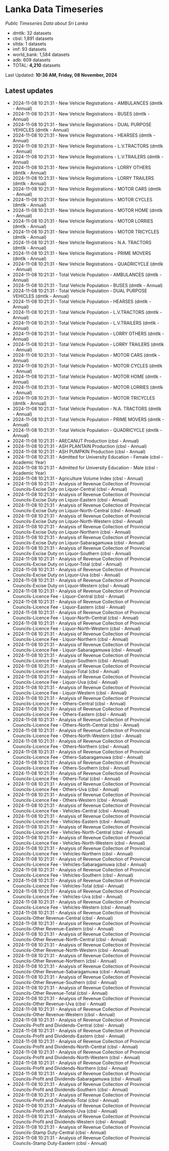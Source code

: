 # Lanka Data Timeseries
*Public Timeseries Data about Sri Lanka*

* dmtlk: 32 datasets
* cbsl: 1,891 datasets
* sltda: 1 datasets
* imf: 93 datasets
* world_bank: 1,584 datasets
* adb: 609 datasets
* TOTAL: **4,210** datasets

Last Updated: **10:36 AM, Friday, 08 November, 2024**

## Latest updates

* 2024-11-08 10:21:31 - New Vehicle Registrations - AMBULANCES (dmtlk - Annual)
* 2024-11-08 10:21:31 - New Vehicle Registrations - BUSES (dmtlk - Annual)
* 2024-11-08 10:21:31 - New Vehicle Registrations - DUAL PURPOSE VEHICLES (dmtlk - Annual)
* 2024-11-08 10:21:31 - New Vehicle Registrations - HEARSES (dmtlk - Annual)
* 2024-11-08 10:21:31 - New Vehicle Registrations - L.V.TRACTORS (dmtlk - Annual)
* 2024-11-08 10:21:31 - New Vehicle Registrations - L.V.TRAILERS (dmtlk - Annual)
* 2024-11-08 10:21:31 - New Vehicle Registrations - LORRY OTHERS (dmtlk - Annual)
* 2024-11-08 10:21:31 - New Vehicle Registrations - LORRY TRAILERS (dmtlk - Annual)
* 2024-11-08 10:21:31 - New Vehicle Registrations - MOTOR CARS (dmtlk - Annual)
* 2024-11-08 10:21:31 - New Vehicle Registrations - MOTOR CYCLES (dmtlk - Annual)
* 2024-11-08 10:21:31 - New Vehicle Registrations - MOTOR HOME (dmtlk - Annual)
* 2024-11-08 10:21:31 - New Vehicle Registrations - MOTOR LORRIES (dmtlk - Annual)
* 2024-11-08 10:21:31 - New Vehicle Registrations - MOTOR TRICYCLES (dmtlk - Annual)
* 2024-11-08 10:21:31 - New Vehicle Registrations - N.A. TRACTORS (dmtlk - Annual)
* 2024-11-08 10:21:31 - New Vehicle Registrations - PRIME MOVERS (dmtlk - Annual)
* 2024-11-08 10:21:31 - New Vehicle Registrations - QUADRICYCLE (dmtlk - Annual)
* 2024-11-08 10:21:31 - Total Vehicle Population - AMBULANCES (dmtlk - Annual)
* 2024-11-08 10:21:31 - Total Vehicle Population - BUSES (dmtlk - Annual)
* 2024-11-08 10:21:31 - Total Vehicle Population - DUAL PURPOSE VEHICLES (dmtlk - Annual)
* 2024-11-08 10:21:31 - Total Vehicle Population - HEARSES (dmtlk - Annual)
* 2024-11-08 10:21:31 - Total Vehicle Population - L.V.TRACTORS (dmtlk - Annual)
* 2024-11-08 10:21:31 - Total Vehicle Population - L.V.TRAILERS (dmtlk - Annual)
* 2024-11-08 10:21:31 - Total Vehicle Population - LORRY OTHERS (dmtlk - Annual)
* 2024-11-08 10:21:31 - Total Vehicle Population - LORRY TRAILERS (dmtlk - Annual)
* 2024-11-08 10:21:31 - Total Vehicle Population - MOTOR CARS (dmtlk - Annual)
* 2024-11-08 10:21:31 - Total Vehicle Population - MOTOR CYCLES (dmtlk - Annual)
* 2024-11-08 10:21:31 - Total Vehicle Population - MOTOR HOME (dmtlk - Annual)
* 2024-11-08 10:21:31 - Total Vehicle Population - MOTOR LORRIES (dmtlk - Annual)
* 2024-11-08 10:21:31 - Total Vehicle Population - MOTOR TRICYCLES (dmtlk - Annual)
* 2024-11-08 10:21:31 - Total Vehicle Population - N.A. TRACTORS (dmtlk - Annual)
* 2024-11-08 10:21:31 - Total Vehicle Population - PRIME MOVERS (dmtlk - Annual)
* 2024-11-08 10:21:31 - Total Vehicle Population - QUADRICYCLE (dmtlk - Annual)
* 2024-11-08 10:21:31 - ARECANUT Production (cbsl - Annual)
* 2024-11-08 10:21:31 - ASH PLANTAIN Production (cbsl - Annual)
* 2024-11-08 10:21:31 - ASH PUMPKIN Production (cbsl - Annual)
* 2024-11-08 10:21:31 - Admitted for University Education - Female (cbsl - Academic Year)
* 2024-11-08 10:21:31 - Admitted for University Education - Male (cbsl - Academic Year)
* 2024-11-08 10:21:31 - Agriculture Volume Index (cbsl - Annual)
* 2024-11-08 10:21:31 - Analysis of Revenue Collection of Provincial Councils-Excise Duty on Liquor-Central (cbsl - Annual)
* 2024-11-08 10:21:31 - Analysis of Revenue Collection of Provincial Councils-Excise Duty on Liquor-Eastern (cbsl - Annual)
* 2024-11-08 10:21:31 - Analysis of Revenue Collection of Provincial Councils-Excise Duty on Liquor-North-Central (cbsl - Annual)
* 2024-11-08 10:21:31 - Analysis of Revenue Collection of Provincial Councils-Excise Duty on Liquor-North-Western (cbsl - Annual)
* 2024-11-08 10:21:31 - Analysis of Revenue Collection of Provincial Councils-Excise Duty on Liquor-Northern (cbsl - Annual)
* 2024-11-08 10:21:31 - Analysis of Revenue Collection of Provincial Councils-Excise Duty on Liquor-Sabaragamuwa (cbsl - Annual)
* 2024-11-08 10:21:31 - Analysis of Revenue Collection of Provincial Councils-Excise Duty on Liquor-Southern (cbsl - Annual)
* 2024-11-08 10:21:31 - Analysis of Revenue Collection of Provincial Councils-Excise Duty on Liquor-Total (cbsl - Annual)
* 2024-11-08 10:21:31 - Analysis of Revenue Collection of Provincial Councils-Excise Duty on Liquor-Uva (cbsl - Annual)
* 2024-11-08 10:21:31 - Analysis of Revenue Collection of Provincial Councils-Excise Duty on Liquor-Western (cbsl - Annual)
* 2024-11-08 10:21:31 - Analysis of Revenue Collection of Provincial Councils-Licence Fee - Liquor-Central (cbsl - Annual)
* 2024-11-08 10:21:31 - Analysis of Revenue Collection of Provincial Councils-Licence Fee - Liquor-Eastern (cbsl - Annual)
* 2024-11-08 10:21:31 - Analysis of Revenue Collection of Provincial Councils-Licence Fee - Liquor-North-Central (cbsl - Annual)
* 2024-11-08 10:21:31 - Analysis of Revenue Collection of Provincial Councils-Licence Fee - Liquor-North-Western (cbsl - Annual)
* 2024-11-08 10:21:31 - Analysis of Revenue Collection of Provincial Councils-Licence Fee - Liquor-Northern (cbsl - Annual)
* 2024-11-08 10:21:31 - Analysis of Revenue Collection of Provincial Councils-Licence Fee - Liquor-Sabaragamuwa (cbsl - Annual)
* 2024-11-08 10:21:31 - Analysis of Revenue Collection of Provincial Councils-Licence Fee - Liquor-Southern (cbsl - Annual)
* 2024-11-08 10:21:31 - Analysis of Revenue Collection of Provincial Councils-Licence Fee - Liquor-Total (cbsl - Annual)
* 2024-11-08 10:21:31 - Analysis of Revenue Collection of Provincial Councils-Licence Fee - Liquor-Uva (cbsl - Annual)
* 2024-11-08 10:21:31 - Analysis of Revenue Collection of Provincial Councils-Licence Fee - Liquor-Western (cbsl - Annual)
* 2024-11-08 10:21:31 - Analysis of Revenue Collection of Provincial Councils-Licence Fee - Others-Central (cbsl - Annual)
* 2024-11-08 10:21:31 - Analysis of Revenue Collection of Provincial Councils-Licence Fee - Others-Eastern (cbsl - Annual)
* 2024-11-08 10:21:31 - Analysis of Revenue Collection of Provincial Councils-Licence Fee - Others-North-Central (cbsl - Annual)
* 2024-11-08 10:21:31 - Analysis of Revenue Collection of Provincial Councils-Licence Fee - Others-North-Western (cbsl - Annual)
* 2024-11-08 10:21:31 - Analysis of Revenue Collection of Provincial Councils-Licence Fee - Others-Northern (cbsl - Annual)
* 2024-11-08 10:21:31 - Analysis of Revenue Collection of Provincial Councils-Licence Fee - Others-Sabaragamuwa (cbsl - Annual)
* 2024-11-08 10:21:31 - Analysis of Revenue Collection of Provincial Councils-Licence Fee - Others-Southern (cbsl - Annual)
* 2024-11-08 10:21:31 - Analysis of Revenue Collection of Provincial Councils-Licence Fee - Others-Total (cbsl - Annual)
* 2024-11-08 10:21:31 - Analysis of Revenue Collection of Provincial Councils-Licence Fee - Others-Uva (cbsl - Annual)
* 2024-11-08 10:21:31 - Analysis of Revenue Collection of Provincial Councils-Licence Fee - Others-Western (cbsl - Annual)
* 2024-11-08 10:21:31 - Analysis of Revenue Collection of Provincial Councils-Licence Fee - Vehicles-Central (cbsl - Annual)
* 2024-11-08 10:21:31 - Analysis of Revenue Collection of Provincial Councils-Licence Fee - Vehicles-Eastern (cbsl - Annual)
* 2024-11-08 10:21:31 - Analysis of Revenue Collection of Provincial Councils-Licence Fee - Vehicles-North-Central (cbsl - Annual)
* 2024-11-08 10:21:31 - Analysis of Revenue Collection of Provincial Councils-Licence Fee - Vehicles-North-Western (cbsl - Annual)
* 2024-11-08 10:21:31 - Analysis of Revenue Collection of Provincial Councils-Licence Fee - Vehicles-Northern (cbsl - Annual)
* 2024-11-08 10:21:31 - Analysis of Revenue Collection of Provincial Councils-Licence Fee - Vehicles-Sabaragamuwa (cbsl - Annual)
* 2024-11-08 10:21:31 - Analysis of Revenue Collection of Provincial Councils-Licence Fee - Vehicles-Southern (cbsl - Annual)
* 2024-11-08 10:21:31 - Analysis of Revenue Collection of Provincial Councils-Licence Fee - Vehicles-Total (cbsl - Annual)
* 2024-11-08 10:21:31 - Analysis of Revenue Collection of Provincial Councils-Licence Fee - Vehicles-Uva (cbsl - Annual)
* 2024-11-08 10:21:31 - Analysis of Revenue Collection of Provincial Councils-Licence Fee - Vehicles-Western (cbsl - Annual)
* 2024-11-08 10:21:31 - Analysis of Revenue Collection of Provincial Councils-Other Revenue-Central (cbsl - Annual)
* 2024-11-08 10:21:31 - Analysis of Revenue Collection of Provincial Councils-Other Revenue-Eastern (cbsl - Annual)
* 2024-11-08 10:21:31 - Analysis of Revenue Collection of Provincial Councils-Other Revenue-North-Central (cbsl - Annual)
* 2024-11-08 10:21:31 - Analysis of Revenue Collection of Provincial Councils-Other Revenue-North-Western (cbsl - Annual)
* 2024-11-08 10:21:31 - Analysis of Revenue Collection of Provincial Councils-Other Revenue-Northern (cbsl - Annual)
* 2024-11-08 10:21:31 - Analysis of Revenue Collection of Provincial Councils-Other Revenue-Sabaragamuwa (cbsl - Annual)
* 2024-11-08 10:21:31 - Analysis of Revenue Collection of Provincial Councils-Other Revenue-Southern (cbsl - Annual)
* 2024-11-08 10:21:31 - Analysis of Revenue Collection of Provincial Councils-Other Revenue-Total (cbsl - Annual)
* 2024-11-08 10:21:31 - Analysis of Revenue Collection of Provincial Councils-Other Revenue-Uva (cbsl - Annual)
* 2024-11-08 10:21:31 - Analysis of Revenue Collection of Provincial Councils-Other Revenue-Western (cbsl - Annual)
* 2024-11-08 10:21:31 - Analysis of Revenue Collection of Provincial Councils-Profit and Dividends-Central (cbsl - Annual)
* 2024-11-08 10:21:31 - Analysis of Revenue Collection of Provincial Councils-Profit and Dividends-Eastern (cbsl - Annual)
* 2024-11-08 10:21:31 - Analysis of Revenue Collection of Provincial Councils-Profit and Dividends-North-Central (cbsl - Annual)
* 2024-11-08 10:21:31 - Analysis of Revenue Collection of Provincial Councils-Profit and Dividends-North-Western (cbsl - Annual)
* 2024-11-08 10:21:31 - Analysis of Revenue Collection of Provincial Councils-Profit and Dividends-Northern (cbsl - Annual)
* 2024-11-08 10:21:31 - Analysis of Revenue Collection of Provincial Councils-Profit and Dividends-Sabaragamuwa (cbsl - Annual)
* 2024-11-08 10:21:31 - Analysis of Revenue Collection of Provincial Councils-Profit and Dividends-Southern (cbsl - Annual)
* 2024-11-08 10:21:31 - Analysis of Revenue Collection of Provincial Councils-Profit and Dividends-Total (cbsl - Annual)
* 2024-11-08 10:21:31 - Analysis of Revenue Collection of Provincial Councils-Profit and Dividends-Uva (cbsl - Annual)
* 2024-11-08 10:21:31 - Analysis of Revenue Collection of Provincial Councils-Profit and Dividends-Western (cbsl - Annual)
* 2024-11-08 10:21:31 - Analysis of Revenue Collection of Provincial Councils-Stamp Duty-Central (cbsl - Annual)
* 2024-11-08 10:21:31 - Analysis of Revenue Collection of Provincial Councils-Stamp Duty-Eastern (cbsl - Annual)